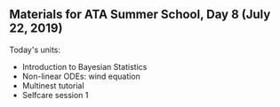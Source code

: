 ## Materials for ATA Summer School, Day 8 (July 22, 2019)
  
Today's units:

* Introduction to Bayesian Statistics
* Non-linear ODEs: wind equation
* Multinest tutorial
* Selfcare session 1

